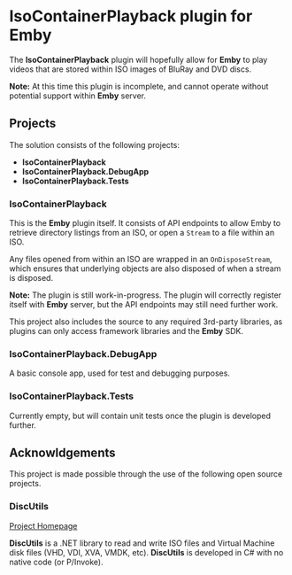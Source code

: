 # IsoContainerPlayback plugin for Emby
The **IsoContainerPlayback** plugin will hopefully allow for **Emby** to play videos that are stored within ISO images of BluRay and DVD discs.

**Note:** At this time this plugin is incomplete, and cannot operate without potential support within **Emby** server.

## Projects
The solution consists of the following projects:

- **IsoContainerPlayback**
- **IsoContainerPlayback.DebugApp**
- **IsoContainerPlayback.Tests**

### IsoContainerPlayback
This is the **Emby** plugin itself. It consists of API endpoints to allow Emby to retrieve directory listings from an ISO, or open a `Stream` to a file within an ISO.

Any files opened from within an ISO are wrapped in an `OnDisposeStream`, which ensures that underlying objects are also disposed of when a stream is disposed.

**Note:** The plugin is still work-in-progress. The plugin will correctly register itself with **Emby** server, but the API endpoints may still need further work.

This project also includes the source to any required 3rd-party libraries, as plugins can only access framework libraries and the **Emby** SDK.

### IsoContainerPlayback.DebugApp
A basic console app, used for test and debugging purposes.

### IsoContainerPlayback.Tests
Currently empty, but will contain unit tests once the plugin is developed further.

## Acknowldgements
This project is made possible through the use of the following open source projects.

### DiscUtils
[Project Homepage](https://github.com/DiscUtils/DiscUtils)

**DiscUtils** is a .NET library to read and write ISO files and Virtual Machine disk files (VHD, VDI, XVA, VMDK, etc). **DiscUtils** is developed in C# with no native code (or P/Invoke).
